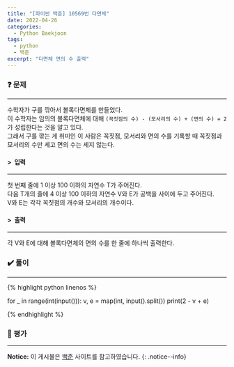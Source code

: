 ```yaml
---
title: "[파이썬 백준] 10569번 다면체"
date: 2022-04-26
categories:
  - Python Baekjoon
tags:
  - python
  - 백준
excerpt: "다면체 면의 수 출력"
---
```


### ❓ 문제

---

수학자가 구를 깎아서 볼록다면체를 만들었다.<br>
이 수학자는 임의의 볼록다면체에 대해 `(꼭짓점의 수) - (모서리의 수) + (면의 수) = 2`가 성립한다는 것을 알고 있다.<br>
그래서 구를 깎는 게 취미인 이 사람은 꼭짓점, 모서리와 면의 수를 기록할 때 꼭짓점과 모서리의 수만 세고 면의 수는 세지 않는다.<br>


#### > &nbsp;입력

---

첫 번째 줄에 1 이상 100 이하의 자연수 T가 주어진다.<br>
다음 T개의 줄에 4 이상 100 이하의 자연수 V와 E가 공백을 사이에 두고 주어진다.<br>
V와 E는 각각 꼭짓점의 개수와 모서리의 개수이다.<br>


#### > &nbsp;출력

---

각 V와 E에 대해 볼록다면체의 면의 수를 한 줄에 하나씩 출력한다.<br>


### ✔️ 풀이

---

{% highlight python linenos %}

for _ in range(int(input())):
    v, e = map(int, input().split())
    print(2 - v + e)

{% endhighlight %}


### 💬 평가

---



**Notice:** 이 게시물은 [백준](https://www.acmicpc.net/problem/10569) 사이트를 참고하였습니다.
{: .notice--info}
